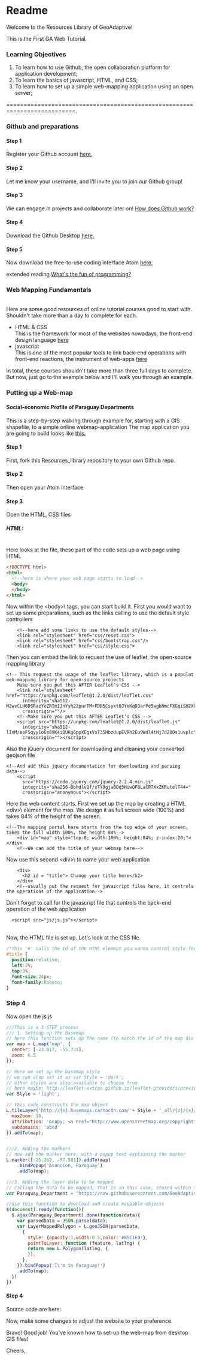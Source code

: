# Readme

Welcome to the Resources Library of GeoAdaptive!

This is the First GA Web Tutorial.

### Learning Objectives

1) To learn how to use Github, the open collaboration platform for application development;<br>
2) To learn the basics of javascript, HTML, and CSS;<br>
3) To learn how to set up a simple web-mapping application using an open server;

==========================================================================.
### Github and preparations
#### Step 1
Register your Github account <a href = https://github.com/>here.</a>
#### Step 2
Let me know your username, and I'll invite you to join our Github group!
#### Step 3
We can engage in projects and collaborate later on! <a href = https://guides.github.com/activities/hello-world/> How does Github work? </a>
#### Step 4
Download the Github Desktop <a href = https://desktop.github.com/>here.</a>

#### Step 5
Now download the free-to-use coding interface Atom <a href = https://atom.io/>here.</a>

extended reading
<a href = http://people.apache.org/~acmurthy/WhyIsProgrammingFun.html>What's the fun of programming?</a>

### Web Mapping Fundamentals
<br>
Here are some good resources of online tutorial courses good to start with. Shouldn't take more than a day to complete for each. 

<ul>
<li> HTML & CSS </li> 
This is the framework for most of the websites nowadays, the front-end design language 
<a href = https://www.codecademy.com/en/tracks/web> here </a>
<li> javascript </li>
This is one of the most popular tools to link back-end operations with front-end reactions, the instrument of web-apps
<a href = https://www.codecademy.com/learn/introduction-to-javascript> here </a>
</ul>
In total, these courses shouldn't take more than three full days to complete. But now, just go to the example below and I'll walk you through an example.


### Putting up a Web-map

#### Social-economic Profile of Paraguay Departments
This is a step-by-step walking through example for, starting with a GIS shapefile, to a simple online webmap-application
The map application you are going to build looks like <a href = https://rawgit.com/GeoAdaptive/Resources_library/master/Example_Paraguay/index.html>this. </a> 

#### Step 1
First, fork this Resources_library repository to your own Github repo.

#### Step 2
Then open your Atom interface

#### Step 3
Open the HTML, CSS files

##### HTML:
<br> Here looks at the file, these part of the code sets up a web page using HTML

```HTML
<!DOCTYPE html>
<html>
  <!--here is where your web page starts to load-->
  <body>
  </body>
</html>
```
Now within the \<body>\ tags, you can start build it.
First you would want to set up some preparations, such as the links calling to use the default style controllers

```
    <!--here add some links to use the default styles-->
    <link rel="stylesheet" href="css/reset.css">
    <link rel="stylesheet" href="css/bootstrap.css"/>
    <link rel="stylesheet" href="css/style.css">
```
Then you can embed the link to request the use of leaflet, the open-source mapping library
```
<!-- This request the usage of the leaflet library, which is a populat web-mapping library for open-source projects
    Make sure you put this AFTER Leaflet's CSS -->
    <link rel="stylesheet" href="https://unpkg.com/leaflet@1.2.0/dist/leaflet.css"
      integrity="sha512-M2wvCLH6DSRazYeZRIm1JnYyh22purTM+FDB5CsyxtQJYeKq83arPe5wgbNmcFXGqiSH2XR8dT/fJISVA1r/zQ=="
      crossorigin=""/>
    <!--Make sure you put this AFTER Leaflet's CSS -->
    <script src="https://unpkg.com/leaflet@1.2.0/dist/leaflet.js"
      integrity="sha512-lInM/apFSqyy1o6s89K4iQUKg6ppXEgsVxT35HbzUupEVRh2Eu9Wdl4tHj7dZO0s1uvplcYGmt3498TtHq+log=="
      crossorigin=""></script>
```
Also the jQuery document for downloading and cleaning your converted geojson file

```
<!--And add this jquery documentation for downloading and parsing data-->
    <script
      src="https://code.jquery.com/jquery-2.2.4.min.js"
      integrity="sha256-BbhdlvQf/xTY9gja0Dq3HiwQF8LaCRTXxZKRutelT44="
      crossorigin="anonymous"></script>

```
Here the web content starts. First we set up the map by creating a HTML \<div>\ element for the map. We design it as full screen wide (100%) and takes 84% of the height of the screen.
```
<!--The mapping portal here starts from the top edge of your screen, takes the full width 100%, the height 84%-->
    <div id="map" style="top:0; width:100%; height:84%; z-index:20;"></div>
    <!--We can add the title of your webmap here-->
```
Now use this second \<div>\ to name your web application

``` 
    <div>
      <h2 id = "title"> Change your title here</h2>
    </div>
    <!--usually put the request for javascript files here, it controls the operations of the application-->
```
Don't forget to call for the javascript file that controls the back-end operation of the web application
```
  <script src="js/js.js"></script>
```
<br>
Now, the HTML file is set up. Let's look at the CSS file.

```CSS
/*This '#' calls the id of the HTML element you wanna control style for*/
#title {
  position:relative;
  left:2%;
  top:3%;
  font-size:24px;
  font-family:Roboto;
}
```


### Step 4
Now open the js.js
```Javascript
///This is a 3-STEP process
/// 1. Setting up the Basemap
// here this function sets up the name (to match the id of the map div element in the HTML), the center with coordinates(latitude, longitude), and the zoom level(larger level, more zoom-in) for the map.
var map = L.map('map', {
  center: [-23.817, -55.731],
  zoom: 6.5
});

// here we set up the basemap style
// we can also set it as var Style = 'dark';
// other styles are also available to choose from
// here maybe: http://leaflet-extras.github.io/leaflet-providers/preview/
var Style = 'light';

// this code constructs the map object
L.tileLayer('http://{s}.basemaps.cartocdn.com/'+ Style + '_all/{z}/{x}/{y}@2x.png', {
  maxZoom: 18,
  attribution: '&copy; <a href="http://www.openstreetmap.org/copyright">OpenStreetMap</a>, &copy; <a href="https://carto.com/attribution">CARTO</a>',
  subdomains: 'abcd'
}).addTo(map);


///2. Adding the markers
// now add the marker here, with a popup text explaining the marker
L.marker([-25.262, -57.581]).addTo(map)
    .bindPopup('Asuncion, Paraguay')
    .addTo(map);

///3. Adding the layer data to be mapped
// calling the data to be mapped, that is in this case, stored within the Github repo data folder
var Paraguay_Department = "https://raw.githubusercontent.com/GeoAdaptive/Resources_library/master/Example_Paraguay/data/Paraguay_Department.json?token=AgSQK7cMaK3qDRhxjeQ47_XUpK3jfPppks5aKXmowA%3D%3D";

//use this function to download and create mappable objects
$(document).ready(function(){
  $.ajax(Paraguay_Department).done(function(data){
    var parsedData = JSON.parse(data);
    var LayerMappedPolygon = L.geoJSON(parsedData,
      {
        style: {opacity:1,width:0.5,color:'#85C1E9'},
        pointToLayer: function (feature, latlng) {
        return new L.Polygon(latlng, {
        });
      },
    }).bindPopup('I\'m in Paraguay!')
    .addTo(map);
  })
})

```


#### Step 4

Source code are here:

Now, make some changes to adjust the website to your preference.

Bravo! Good job! You've known how to set-up the web-map from desktop GIS files!

Cheers,

